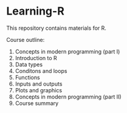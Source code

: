 # Learning-R
This repository contains materials for R.

Course outline:

1. Concepts in modern programming (part I)
2. Introduction to R
3. Data types
4. Conditons and loops
5. Functions
6. Inputs and outputs
7. Plots and graphics
8. Concepts in modern programming (part II)
8. Course summary
